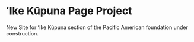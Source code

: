 # ʻIke Kūpuna Page Project
New Site for ʻIke Kūpuna section of the Pacific American foundation under construction.
